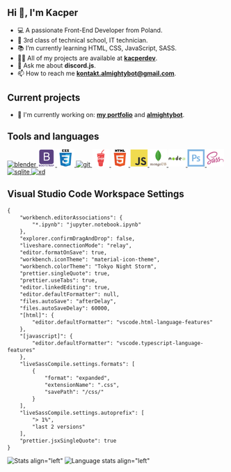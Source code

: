 ## Hi 👋, I'm Kacper

- 💻 A passionate Front-End Developer from Poland.
- 🏫 3rd class of technical school, IT technician.
- 📚 I’m currently learning HTML, CSS, JavaScript, SASS.
- 👨‍💻 All of my projects are available at <a href="http://kacperdev.pl">**kacperdev**</a>.
- 💬 Ask me about **discord.js**.
- 📫 How to reach me **kontakt.almightybot@gmail.com**.

## Current projects
- 🔭 I'm currently working on: <a href="https://github.com/kacper299/kacperdev">**my portfolio**</a> and <a href="https://almightybot.pl">**almightybot**</a>.

## Tools and languages
<p align="left"> <a href="https://www.blender.org/" target="_blank" rel="noreferrer"> <img src="https://download.blender.org/branding/community/blender_community_badge_white.svg" alt="blender" width="40" height="40"/> </a> <a href="https://getbootstrap.com" target="_blank" rel="noreferrer"> <img src="https://raw.githubusercontent.com/devicons/devicon/master/icons/bootstrap/bootstrap-plain-wordmark.svg" alt="bootstrap" width="40" height="40"/> </a> <a href="https://www.w3schools.com/css/" target="_blank" rel="noreferrer"> <img src="https://raw.githubusercontent.com/devicons/devicon/master/icons/css3/css3-original-wordmark.svg" alt="css3" width="40" height="40"/> </a> <a href="https://git-scm.com/" target="_blank" rel="noreferrer"> <img src="https://www.vectorlogo.zone/logos/git-scm/git-scm-icon.svg" alt="git" width="40" height="40"/> </a> <a href="https://gulpjs.com" target="_blank" rel="noreferrer"> <img src="https://raw.githubusercontent.com/devicons/devicon/master/icons/gulp/gulp-plain.svg" alt="gulp" width="40" height="40"/> </a> <a href="https://www.w3.org/html/" target="_blank" rel="noreferrer"> <img src="https://raw.githubusercontent.com/devicons/devicon/master/icons/html5/html5-original-wordmark.svg" alt="html5" width="40" height="40"/> </a> <a href="https://developer.mozilla.org/en-US/docs/Web/JavaScript" target="_blank" rel="noreferrer"> <img src="https://raw.githubusercontent.com/devicons/devicon/master/icons/javascript/javascript-original.svg" alt="javascript" width="40" height="40"/> </a> <a href="https://www.mongodb.com/" target="_blank" rel="noreferrer"> <img src="https://raw.githubusercontent.com/devicons/devicon/master/icons/mongodb/mongodb-original-wordmark.svg" alt="mongodb" width="40" height="40"/> </a> <a href="https://nodejs.org" target="_blank" rel="noreferrer"> <img src="https://raw.githubusercontent.com/devicons/devicon/master/icons/nodejs/nodejs-original-wordmark.svg" alt="nodejs" width="40" height="40"/> </a> <a href="https://www.photoshop.com/en" target="_blank" rel="noreferrer"> <img src="https://raw.githubusercontent.com/devicons/devicon/master/icons/photoshop/photoshop-line.svg" alt="photoshop" width="40" height="40"/> </a> <a href="https://sass-lang.com" target="_blank" rel="noreferrer"> <img src="https://raw.githubusercontent.com/devicons/devicon/master/icons/sass/sass-original.svg" alt="sass" width="40" height="40"/> </a> <a href="https://www.sqlite.org/" target="_blank" rel="noreferrer"> <img src="https://www.vectorlogo.zone/logos/sqlite/sqlite-icon.svg" alt="sqlite" width="40" height="40"/> </a> <a href="https://www.adobe.com/products/xd.html" target="_blank" rel="noreferrer"> <img src="https://cdn.worldvectorlogo.com/logos/adobe-xd.svg" alt="xd" width="40" height="40"/> </a> </p>

## Visual Studio Code Workspace Settings
```
{
	"workbench.editorAssociations": {
		"*.ipynb": "jupyter.notebook.ipynb"
	},
	"explorer.confirmDragAndDrop": false,
	"liveshare.connectionMode": "relay",
	"editor.formatOnSave": true,
	"workbench.iconTheme": "material-icon-theme",
	"workbench.colorTheme": "Tokyo Night Storm",
	"prettier.singleQuote": true,
	"prettier.useTabs": true,
	"editor.linkedEditing": true,
	"editor.defaultFormatter": null,
	"files.autoSave": "afterDelay",
	"files.autoSaveDelay": 60000,
	"[html]": {
		"editor.defaultFormatter": "vscode.html-language-features"
	},
	"[javascript]": {
		"editor.defaultFormatter": "vscode.typescript-language-features"
	},
	"liveSassCompile.settings.formats": [
		{
			"format": "expanded",
			"extensionName": ".css",
			"savePath": "/css/"
		}
	],
	"liveSassCompile.settings.autoprefix": [
		"> 1%",
		"last 2 versions"
	],
	"prettier.jsxSingleQuote": true
}
```

![Stats align="left"](https://github-readme-stats.vercel.app/api?username=kacper299&show_icons=true&include_all_commits=true&count_private=true&hide_title=true)
![Language stats align="left"](https://github-readme-stats.vercel.app/api/top-langs/?username=kacper299&layout=compact)
